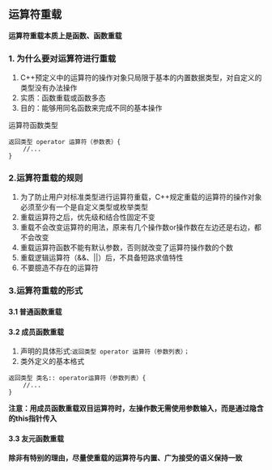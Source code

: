 ## 运算符重载
**运算符重载本质上是函数、函数重载**
### 1. 为什么要对运算符进行重载
1. C++预定义中的运算符的操作对象只局限于基本的内置数据类型，对自定义的类型没有办法操作
2. 实质：函数重载或函数多态
3. 目的：能够用同名函数来完成不同的基本操作

运算符函数类型
```
返回类型 operator 运算符（参数表）{
    //...
}
```

### 2.运算符重载的规则
1. 为了防止用户对标准类型进行运算符重载，C++规定重载的运算符的操作对象必须至少有一个是自定义类型或枚举类型
2. 重载运算符之后，优先级和结合性固定不变
3. 重载不会改变运算符的用法，原来有几个操作数or操作数在左边还是右边，都不会改变
4. 重载运算符函数不能有默认参数，否则就改变了运算符操作数的个数
5. 重载逻辑运算符（&&、||）后，不具备短路求值特性
6. 不要臆造不存在的运算符

### 3.运算符重载的形式
#### 3.1 普通函数重载
#### 3.2 成员函数重载
1. 声明的具体形式:`返回类型 operator 运算符（参数列表）；`
2. 类外定义的基本格式
```
返回类型 类名:: operator运算符（参数列表）{
    //...
}
```
**注意：用成员函数重载双目运算符时，左操作数无需使用参数输入，而是通过隐含的this指针传入**
#### 3.3 友元函数重载

**除非有特别的理由，尽量使重载的运算符与内置、广为接受的语义保持一致**